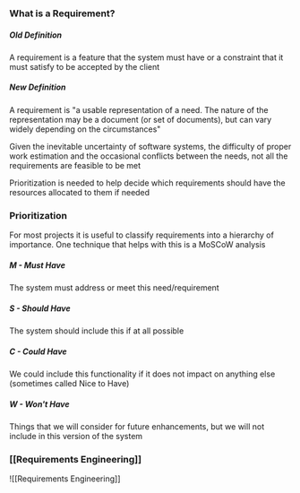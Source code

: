 ### What is a Requirement?
##### Old Definition
A requirement is a feature that the system must have or a constraint that it must satisfy to be accepted by the client

##### New Definition
A requirement is "a usable representation of a need. The nature of the representation may be a document (or set of documents), but can vary widely depending on the circumstances"

Given the inevitable uncertainty of software systems, the difficulty of proper work estimation and the occasional conflicts between the needs, not all the requirements are feasible to be met

Prioritization is needed to help decide which requirements should have the resources allocated to them if needed

### Prioritization
For most projects it is useful to classify requirements into a hierarchy of importance. One technique that helps with this is a MoSCoW analysis
##### M - Must Have
The system must address or meet this need/requirement
##### S - Should Have
The system should include this if at all possible
##### C - Could Have
We could include this functionality if it does not impact on anything else (sometimes called Nice to Have)
##### W - Won't Have
Things that we will consider for future enhancements, but we will not include in this version of the system

### [[Requirements Engineering]]
![[Requirements Engineering]]
